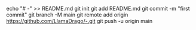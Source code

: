 echo "# -" >> README.md
git init
git add README.md
git commit -m "first commit"
git branch -M main
git remote add origin https://github.com/LlamaDrago/-.git
git push -u origin main
